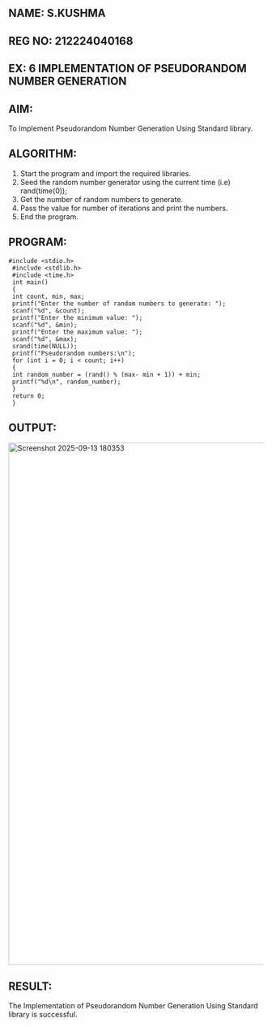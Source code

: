 ## NAME: S.KUSHMA
## REG NO: 212224040168

## EX: 6 IMPLEMENTATION OF PSEUDORANDOM NUMBER GENERATION 

## AIM:
To Implement Pseudorandom Number Generation Using Standard library.

## ALGORITHM:
1.	Start the program and import the required libraries.
2.	Seed the random number generator using the current time (i.e) rand(time(0));
3.	Get the number of random numbers to generate.
4.	Pass the value for number of iterations and print the numbers.
5.	End the program.

## PROGRAM:
```
#include <stdio.h>
 #include <stdlib.h>
 #include <time.h>
 int main()
 {
 int count, min, max;
 printf("Enter the number of random numbers to generate: ");
 scanf("%d", &count);
 printf("Enter the minimum value: ");
 scanf("%d", &min);
 printf("Enter the maximum value: ");
 scanf("%d", &max);
 srand(time(NULL));
 printf("Pseudorandom numbers:\n");
 for (int i = 0; i < count; i++)
 {
 int random_number = (rand() % (max- min + 1)) + min;
 printf("%d\n", random_number);
 }
 return 0;
 }
 ```

## OUTPUT:
<img width="1919" height="1029" alt="Screenshot 2025-09-13 180353" src="https://github.com/user-attachments/assets/d57c2013-b627-4f2c-b97a-304ddb5f917e" />

## RESULT:
The Implementation of Pseudorandom Number Generation Using Standard library is successful.


